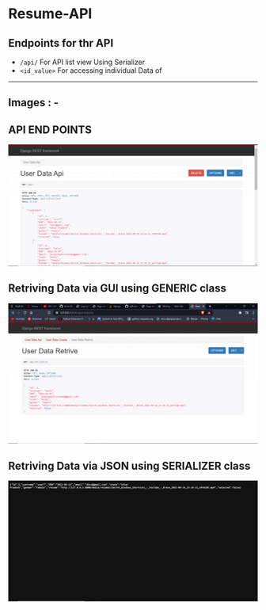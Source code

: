 # Resume-API
  ## Endpoints for thr API
- `/api/`         For API list view Using Serializer
- `<id_value>`    For accessing individual Data of 

<hr>

## Images : -
  ## API END POINTS
  <img src="https://github.com/praTeek271/Resume-API/blob/master/media/images/api_front_end.png">

  ## Retriving Data via GUI using GENERIC class
  <img src="https://github.com/praTeek271/Resume-API/blob/master/media/images/data_retrivng_GUI.png">

  ## Retriving Data via JSON using SERIALIZER class
  <img src="https://github.com/praTeek271/Resume-API/blob/master/media/images/data_retrivng_JSON_format.png">

